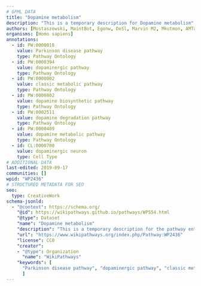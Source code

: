 ```yaml
---
# GPML DATA
title: "Dopamine metabolism"
description: "This is a temporary description for Dopamine metabolism"
authors: [Mostaszewski, MaintBot, Egonw, DeSl, Marvin M2, Mkutmon, AMTan, Khanspers]
organisms: [Homo sapiens]
annotations:
  - id: PW:0000018
    value: Parkinson disease pathway
    type: Pathway Ontology
  - id: PW:0000394
    value: dopaminergic pathway
    type: Pathway Ontology
  - id: PW:0000002
    value: classic metabolic pathway
    type: Pathway Ontology
  - id: PW:0000802
    value: dopamine biosynthetic pathway
    type: Pathway Ontology
  - id: PW:0002511
    value: dopamine degradation pathway
    type: Pathway Ontology
  - id: PW:0000409
    value: dopamine metabolic pathway
    type: Pathway Ontology
  - id: CL:0000700
    value: dopaminergic neuron
    type: Cell Type
# ADDITIONAL DATA
last-edited: 2019-09-17
communities: []
wpid: "WP2436"
# STRUCTURED METADATA FOR SEO
seo:
  type: CreativeWork
schema-jsonld:
  - "@context": https://schema.org/
    "@id": https://wikipathways.github.io/pathways/WP554.html
    "@type": Dataset
    "name": "Dopamine metabolism"
    "description": "This is a temporary description for the pathway entitled: Dopamine metabolism"
    "url": "https://www.wikipathways.org/index.php/Pathway:WP2436"
    "license": CC0
    "creator":
    - "@type": Organization
      "name": "WikiPathways"
    "keywords": [
      "Parkinson disease pathway", "dopaminergic pathway", "classic metabolic pathway", "dopamine biosynthetic pathway", "dopamine degradation pathway", "dopamine metabolic pathway", "dopaminergic neuron",
      ]
---
```

